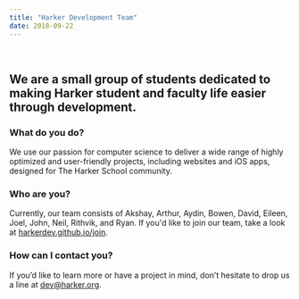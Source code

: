 ```yaml
---
title: "Harker Development Team"
date: 2018-09-22
---
```

<br />

## We are a small group of students dedicated to making Harker student and faculty life easier through development.


### What do you do?
We use our passion for computer science to deliver a wide range of highly optimized and user-friendly projects, including websites and iOS apps, designed for The Harker School community.

### Who are you? 
Currently, our team consists of Akshay, Arthur, Aydin, Bowen, David, Eileen, Joel, John, Neil, Rithvik, and Ryan. If you'd like to join our team, take a look at [harkerdev.github.io/join](http://harkerdev.github.io/join).

### How can I contact you?
If you’d like to learn more or have a project in mind, don’t hesitate to drop us a line at dev@harker.org.
